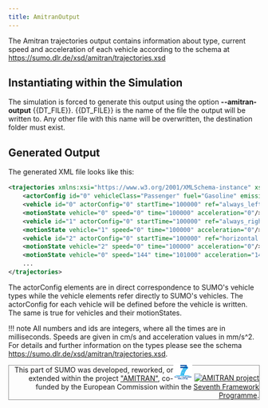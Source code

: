 ```yaml
---
title: AmitranOutput
---
```


The Amitran trajectories output contains information about type, current
speed and acceleration of each vehicle according to the schema at
<https://sumo.dlr.de/xsd/amitran/trajectories.xsd>

## Instantiating within the Simulation

The simulation is forced to generate this output using the option **--amitran-output** {{DT_FILE}}. {{DT_FILE}} is
the name of the file the output will be written to. Any other file with
this name will be overwritten, the destination folder must exist.

## Generated Output

The generated XML file looks like this:

```xml
<trajectories xmlns:xsi="https://www.w3.org/2001/XMLSchema-instance" xsi:noNamespaceSchemaLocation="https://sumo.dlr.de/xsd/amitran/trajectories.xsd" timeStepSize="1000">
    <actorConfig id="0" vehicleClass="Passenger" fuel="Gasoline" emissionClass="Euro0" ref="DEFAULT_VEHTYPE"/>
    <vehicle id="0" actorConfig="0" startTime="100000" ref="always_left.0"/>
    <motionState vehicle="0" speed="0" time="100000" acceleration="0"/>
    <vehicle id="1" actorConfig="0" startTime="100000" ref="always_right.0"/>
    <motionState vehicle="1" speed="0" time="100000" acceleration="0"/>
    <vehicle id="2" actorConfig="0" startTime="100000" ref="horizontal.0"/>
    <motionState vehicle="2" speed="0" time="100000" acceleration="0"/>
    <motionState vehicle="0" speed="144" time="101000" acceleration="1442"/>
    ...
</trajectories>
```

The actorConfig elements are in direct correspondence to SUMO's vehicle
types while the vehicle elements refer directly to SUMO's vehicles. The
actorConfig for each vehicle will be defined before the vehicle is
written. The same is true for vehicles and their motionStates.

!!! note
    All numbers and ids are integers, where all the times are in
milliseconds. Speeds are given in cm/s and acceleration values in mm/s^2. For details and further information on the types please
see the schema <https://sumo.dlr.de/xsd/amitran/trajectories.xsd>.

<div style="border:1px solid #909090; min-height: 35px;" align="right">
<span style="float: right; margin-top: -5px;"><a href="https://wayback.archive-it.org/12090/20191127213419/https:/ec.europa.eu/research/fp7/index_en.cfm"><img src="../../images/FP7-small.gif" alt="Seventh Framework Programme"></a>
<a href="https://amitran.eu/"><img src="../../images/AMITRAN-small.png" alt="AMITRAN project"></a></span>
<span style="">This part of SUMO was developed, reworked, or extended within the project
<a href="https://amitran.eu/">"AMITRAN"</a>, co-funded by the European Commission within the <a href="https://wayback.archive-it.org/12090/20191127213419/https:/ec.europa.eu/research/fp7/index_en.cfm">Seventh Framework Programme</a>.</span></div>
